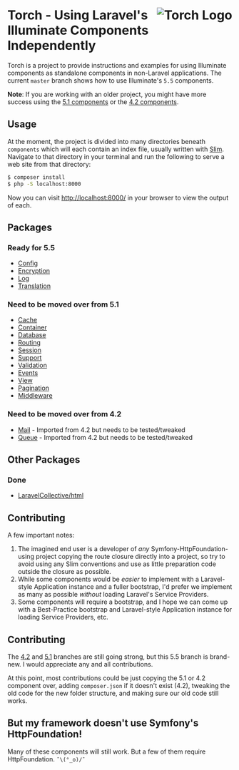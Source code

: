 # <img src="torch-logo.png" alt="Torch Logo" align="right">Torch - Using Laravel's Illuminate Components Independently

Torch is a project to provide instructions and examples for using Illuminate components as standalone components in non-Laravel applications. The current `master` branch shows how to use Illuminate's `5.5` components.

**Note**: If you are working with an older project, you might have more success using the [5.1 components](https://github.com/mattstauffer/torch/tree/5.1) or the [4.2 components](https://github.com/mattstauffer/torch/tree/4.2).

## Usage
At the moment, the project is divided into many directories beneath `components` which will each contain an index file, usually written with [Slim](http://www.slimframework.com/). Navigate to that directory in your terminal and run the following to serve a web site from that directory:

```bash
$ composer install
$ php -S localhost:8000
```

Now you can visit [http://localhost:8000/](http://localhost:8000/) in your browser to view the output of each.

## Packages

### Ready for 5.5
 * [Config](https://github.com/mattstauffer/Torch/tree/master/components/config)
 * [Encryption](https://github.com/mattstauffer/Torch/tree/master/components/encryption)
 * [Log](https://github.com/mattstauffer/Torch/tree/master/components/log)
 * [Translation](https://github.com/mattstauffer/Torch/tree/master/components/translation)

### Need to be moved over from 5.1
 * [Cache](https://github.com/mattstauffer/Torch/tree/5.1/components/cache)
 * [Container](https://github.com/mattstauffer/Torch/tree/5.1/components/container)
 * [Database](https://github.com/mattstauffer/Torch/tree/5.1/components/database)
 * [Routing](https://github.com/mattstauffer/Torch/tree/5.1/components/routing)
 * [Session](https://github.com/mattstauffer/Torch/tree/5.1/components/session)
 * [Support](https://github.com/mattstauffer/Torch/tree/5.1/components/support)
 * [Validation](https://github.com/mattstauffer/Torch/tree/5.1/components/validation)
 * [Events](https://github.com/mattstauffer/Torch/tree/5.1/components/events)
 * [View](https://github.com/mattstauffer/Torch/tree/5.1/components/view)
 * [Pagination](https://github.com/mattstauffer/Torch/tree/5.1/components/pagination)
 * [Middleware](https://github.com/mattstauffer/Torch/tree/5.1/components/middleware)

### Need to be moved over from 4.2
 * [Mail](https://github.com/mattstauffer/Torch/tree/master/4.2/mail) - Imported from 4.2 but needs to be tested/tweaked
 * [Queue](https://github.com/mattstauffer/Torch/tree/master/4.2/queue) - Imported from 4.2 but needs to be tested/tweaked

## Other Packages

### Done
 * [LaravelCollective/html](https://github.com/mattstauffer/Torch/tree/master/other-components/html)

## Contributing
A few important notes:

 1. The imagined end user is a developer of *any* Symfony-HttpFoundation-using project copying the route closure directly into a project, so try to avoid using any Slim conventions and use as little preparation code outside the closure as possible.
 2. While some components would be *easier* to implement with a Laravel-style Application instance and a fuller bootstrap, I'd prefer we implement as many as possible *without* loading Laravel's Service Providers.
 3. Some components will require a bootstrap, and I hope we can come up with a Best-Practice bootstrap and Laravel-style Application instance for loading Service Providers, etc.

## Contributing
The [4.2](https://github.com/mattstauffer/torch/tree/4.2) and [5.1](https://github.com/mattstauffer/torch/tree/5.1) branches are still going strong, but this 5.5 branch is brand-new. I would appreciate any and all contributions.

At this point, most contributions could be just copying the 5.1 or 4.2 component over, adding `composer.json` if it doesn't exist (4.2), tweaking the old code for the new folder structure, and making sure our old code still works.

## But my framework doesn't use Symfony's HttpFoundation!
Many of these components will still work. But a few of them require HttpFoundation. `¯\(°_o)/¯`
